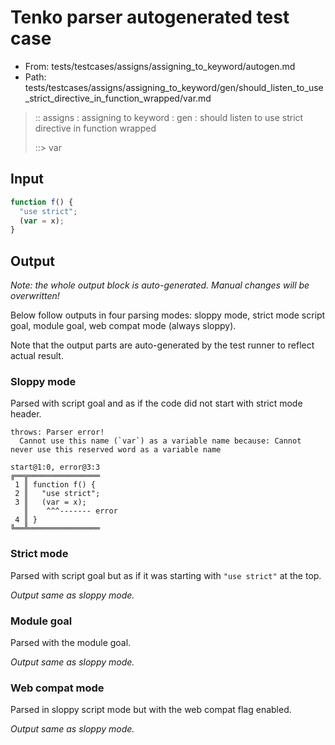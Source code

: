 # Tenko parser autogenerated test case

- From: tests/testcases/assigns/assigning_to_keyword/autogen.md
- Path: tests/testcases/assigns/assigning_to_keyword/gen/should_listen_to_use_strict_directive_in_function_wrapped/var.md

> :: assigns : assigning to keyword : gen : should listen to use strict directive in function wrapped
>
> ::> var

## Input


`````js
function f() {
  "use strict";
  (var = x);
}
`````

## Output

_Note: the whole output block is auto-generated. Manual changes will be overwritten!_

Below follow outputs in four parsing modes: sloppy mode, strict mode script goal, module goal, web compat mode (always sloppy).

Note that the output parts are auto-generated by the test runner to reflect actual result.

### Sloppy mode

Parsed with script goal and as if the code did not start with strict mode header.

`````
throws: Parser error!
  Cannot use this name (`var`) as a variable name because: Cannot never use this reserved word as a variable name

start@1:0, error@3:3
╔══╦════════════════
 1 ║ function f() {
 2 ║   "use strict";
 3 ║   (var = x);
   ║    ^^^------- error
 4 ║ }
╚══╩════════════════

`````

### Strict mode

Parsed with script goal but as if it was starting with `"use strict"` at the top.

_Output same as sloppy mode._

### Module goal

Parsed with the module goal.

_Output same as sloppy mode._

### Web compat mode

Parsed in sloppy script mode but with the web compat flag enabled.

_Output same as sloppy mode._
